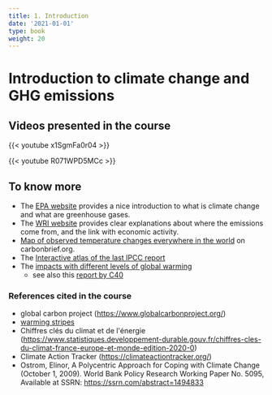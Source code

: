 ```yaml
---
title: 1. Introduction
date: '2021-01-01'
type: book
weight: 20
---
```

# Introduction to climate change and GHG emissions

<!--more-->



## Videos presented in the course
{{< youtube x1SgmFa0r04 >}}


{{< youtube R071WPD5MCc >}}

## To know more

- The [EPA website](https://www.epa.gov/ghgemissions/overview-greenhouse-gases) provides a nice introduction to what is climate change and what are greenhouse gases.
- The [WRI website](https://www.wri.org/blog/2020/02/greenhouse-gas-emissions-by-country-sector) provides clear explanations about where the emissions come from, and the link with economic activity.
- [Map of observed temperature changes everywhere in the world](https://www.carbonbrief.org/mapped-how-every-part-of-the-world-has-warmed-and-could-continue-to-warm) on carbonbrief.org.
- The [Interactive atlas of the last IPCC report](https://interactive-atlas.ipcc.ch/)
- The [impacts with different levels of global warming](https://interactive.carbonbrief.org/impacts-climate-change-one-point-five-degrees-two-degrees/?utm_source=web&utm_campaign=Redirect#)
  - see also this [report by C40](https://c40.my.salesforce.com/sfc/p/#36000001Enhz/a/1Q000000MdSv/flxt9NsvYqyO1p8TUCcsmomalovI8YPH9V3wnNHr52A)

### References cited in the course
- global carbon project (https://www.globalcarbonproject.org/)
- [warming stripes](https://showyourstripes.info/)
- Chiffres clés du climat et de l'énergie (https://www.statistiques.developpement-durable.gouv.fr/chiffres-cles-du-climat-france-europe-et-monde-edition-2020-0)
- Climate Action Tracker (https://climateactiontracker.org/)
- Ostrom, Elinor, A Polycentric Approach for Coping with Climate Change (October 1, 2009). World Bank Policy Research Working Paper No. 5095, Available at SSRN: https://ssrn.com/abstract=1494833

